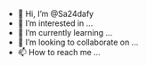 - 👋 Hi, I’m @Sa24dafy
- 👀 I’m interested in ...
- 🌱 I’m currently learning ...
- 💞️ I’m looking to collaborate on ...
- 📫 How to reach me ...

<!---
Sa24dafy/Sa24dafy is a ✨ special ✨ repository because its `README.md` (this file) appears on your GitHub profile.
You can click the Preview link to take a look at your changes.
--->
